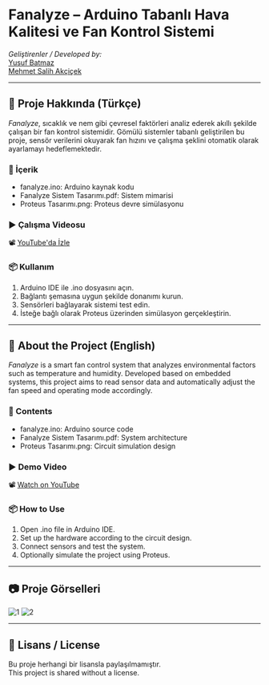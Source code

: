 # Fanalyze – Arduino Tabanlı Hava Kalitesi ve Fan Kontrol Sistemi

*Geliştirenler / Developed by:*  
[Yusuf Batmaz](https://github.com/YusufBatmaz)  
[Mehmet Salih Akçiçek](https://github.com/mSalihAkcck)

---

## 📌 Proje Hakkında (Türkçe)

*Fanalyze*, sıcaklık ve nem gibi çevresel faktörleri analiz ederek akıllı şekilde çalışan bir fan kontrol sistemidir. Gömülü sistemler tabanlı geliştirilen bu proje, sensör verilerini okuyarak fan hızını ve çalışma şeklini otomatik olarak ayarlamayı hedeflemektedir.

### 🔧 İçerik
- fanalyze.ino: Arduino kaynak kodu
- Fanalyze Sistem Tasarımı.pdf: Sistem mimarisi
- Proteus Tasarımı.png: Proteus devre simülasyonu

### ▶ Çalışma Videosu
📽 [YouTube'da İzle](https://youtu.be/iJBow3S7fIM)

### 📦 Kullanım
1. Arduino IDE ile .ino dosyasını açın.
2. Bağlantı şemasına uygun şekilde donanımı kurun.
3. Sensörleri bağlayarak sistemi test edin.
4. İsteğe bağlı olarak Proteus üzerinden simülasyon gerçekleştirin.

---

## 📌 About the Project (English)

*Fanalyze* is a smart fan control system that analyzes environmental factors such as temperature and humidity. Developed based on embedded systems, this project aims to read sensor data and automatically adjust the fan speed and operating mode accordingly.

### 🔧 Contents
- fanalyze.ino: Arduino source code  
- Fanalyze Sistem Tasarımı.pdf: System architecture  
- Proteus Tasarımı.png: Circuit simulation design  

### ▶ Demo Video
📽 [Watch on YouTube](https://youtu.be/iJBow3S7fIM)

### 📦 How to Use
1. Open .ino file in Arduino IDE.
2. Set up the hardware according to the circuit design.
3. Connect sensors and test the system.
4. Optionally simulate the project using Proteus.

---
## 📷 Proje Görselleri

![1](https://github.com/user-attachments/assets/7e38540c-d295-40af-aded-7b8406d15a8d)
![2](https://github.com/user-attachments/assets/935e7a30-1894-4bf2-b33d-2493a0e4096e)


---

## 📄 Lisans / License

Bu proje herhangi bir lisansla paylaşılmamıştır.  
This project is shared without a license.
